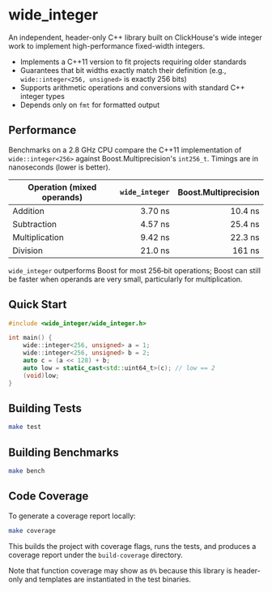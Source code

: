 # wide_integer
An independent, header-only C++ library built on ClickHouse's wide integer work to implement high-performance fixed-width integers.

- Implements a C++11 version to fit projects requiring older standards
- Guarantees that bit widths exactly match their definition (e.g., `wide::integer<256, unsigned>` is exactly 256 bits)
- Supports arithmetic operations and conversions with standard C++ integer types
- Depends only on `fmt` for formatted output

## Performance

Benchmarks on a 2.8 GHz CPU compare the C++11 implementation of
`wide::integer<256>` against Boost.Multiprecision's `int256_t`. Timings
are in nanoseconds (lower is better).

| Operation (mixed operands) | `wide_integer` | Boost.Multiprecision |
| ------------------------- | -------------: | -------------------: |
| Addition                  |        3.70 ns |             10.4 ns |
| Subtraction               |        4.57 ns |             25.4 ns |
| Multiplication            |        9.42 ns |             22.3 ns |
| Division                  |        21.0 ns |              161 ns |

`wide_integer` outperforms Boost for most 256‑bit operations; Boost can
still be faster when operands are very small, particularly for
multiplication.

## Quick Start

```cpp
#include <wide_integer/wide_integer.h>

int main() {
    wide::integer<256, unsigned> a = 1;
    wide::integer<256, unsigned> b = 2;
    auto c = (a << 128) + b;
    auto low = static_cast<std::uint64_t>(c); // low == 2
    (void)low;
}
```

## Building Tests

```bash
make test
```

## Building Benchmarks

```bash
make bench
```

## Code Coverage

To generate a coverage report locally:

```bash
make coverage
```

This builds the project with coverage flags, runs the tests, and
produces a coverage report under the `build-coverage` directory.

Note that function coverage may show as `0%` because this library is header-only
and templates are instantiated in the test binaries.
